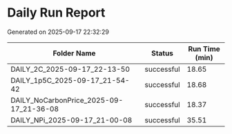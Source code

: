 # Daily Run Report
Generated on 2025-09-17 22:32:29

| Folder Name | Status     | Run Time (min) |
|-------------|------------|----------------|
| DAILY_2C_2025-09-17_22-13-50 | successful | 18.65 |
| DAILY_1p5C_2025-09-17_21-54-42 | successful | 18.68 |
| DAILY_NoCarbonPrice_2025-09-17_21-36-08 | successful | 18.37 |
| DAILY_NPi_2025-09-17_21-00-08 | successful | 35.51 |